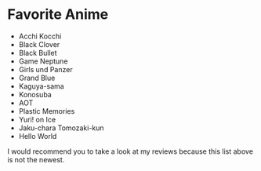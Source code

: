 # Favorite Anime

- Acchi Kocchi
- Black Clover
- Black Bullet
- Game Neptune
- Girls und Panzer
- Grand Blue
- Kaguya-sama
- Konosuba
- AOT
- Plastic Memories
- Yuri! on Ice
- Jaku-chara Tomozaki-kun
- Hello World
  
  
I would recommend you to take a look at my reviews because this list above is not the newest.

